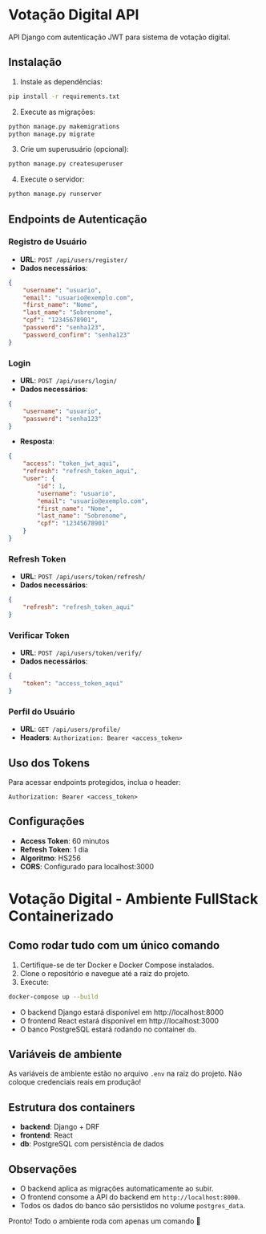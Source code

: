 # Votação Digital API

API Django com autenticação JWT para sistema de votação digital.

## Instalação

1. Instale as dependências:
```bash
pip install -r requirements.txt
```

2. Execute as migrações:
```bash
python manage.py makemigrations
python manage.py migrate
```

3. Crie um superusuário (opcional):
```bash
python manage.py createsuperuser
```

4. Execute o servidor:
```bash
python manage.py runserver
```

## Endpoints de Autenticação

### Registro de Usuário
- **URL**: `POST /api/users/register/`
- **Dados necessários**:
```json
{
    "username": "usuario",
    "email": "usuario@exemplo.com",
    "first_name": "Nome",
    "last_name": "Sobrenome",
    "cpf": "12345678901",
    "password": "senha123",
    "password_confirm": "senha123"
}
```

### Login
- **URL**: `POST /api/users/login/`
- **Dados necessários**:
```json
{
    "username": "usuario",
    "password": "senha123"
}
```
- **Resposta**:
```json
{
    "access": "token_jwt_aqui",
    "refresh": "refresh_token_aqui",
    "user": {
        "id": 1,
        "username": "usuario",
        "email": "usuario@exemplo.com",
        "first_name": "Nome",
        "last_name": "Sobrenome",
        "cpf": "12345678901"
    }
}
```

### Refresh Token
- **URL**: `POST /api/users/token/refresh/`
- **Dados necessários**:
```json
{
    "refresh": "refresh_token_aqui"
}
```

### Verificar Token
- **URL**: `POST /api/users/token/verify/`
- **Dados necessários**:
```json
{
    "token": "access_token_aqui"
}
```

### Perfil do Usuário
- **URL**: `GET /api/users/profile/`
- **Headers**: `Authorization: Bearer <access_token>`

## Uso dos Tokens

Para acessar endpoints protegidos, inclua o header:
```
Authorization: Bearer <access_token>
```

## Configurações

- **Access Token**: 60 minutos
- **Refresh Token**: 1 dia
- **Algoritmo**: HS256
- **CORS**: Configurado para localhost:3000 

# Votação Digital - Ambiente FullStack Containerizado

## Como rodar tudo com um único comando

1. Certifique-se de ter Docker e Docker Compose instalados.
2. Clone o repositório e navegue até a raiz do projeto.
3. Execute:

```bash
docker-compose up --build
```

- O backend Django estará disponível em http://localhost:8000
- O frontend React estará disponível em http://localhost:3000
- O banco PostgreSQL estará rodando no container `db`.

## Variáveis de ambiente

As variáveis de ambiente estão no arquivo `.env` na raiz do projeto. Não coloque credenciais reais em produção!

## Estrutura dos containers

- **backend**: Django + DRF
- **frontend**: React
- **db**: PostgreSQL com persistência de dados

## Observações
- O backend aplica as migrações automaticamente ao subir.
- O frontend consome a API do backend em `http://localhost:8000`.
- Todos os dados do banco são persistidos no volume `postgres_data`.

Pronto! Todo o ambiente roda com apenas um comando 🚀 